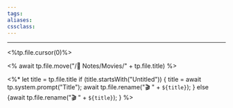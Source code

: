 ```yaml
---
tags:
aliases:
cssclass:
---
```

---
<%tp.file.cursor(0)%>

<% await tp.file.move("/🌿 Notes/Movies/" + tp.file.title) %>

<%*
  let title = tp.file.title
  if (title.startsWith("Untitled")) {
    title = await tp.system.prompt("Title");
    await tp.file.rename("🎬 " + `${title}`);
  } else {await tp.file.rename("🎬 " + `${title}`);
  }
%>

